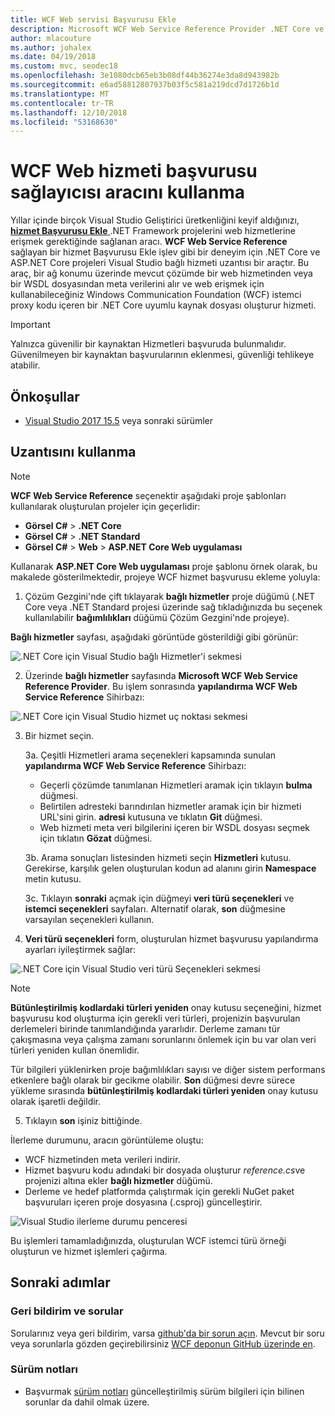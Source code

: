 ```yaml
---
title: WCF Web servisi Başvurusu Ekle
description: Microsoft WCF Web Service Reference Provider .NET Core ve ASP.NET Core projeleri için .NET Framework projeleri için hizmet Başvurusu Ekle benzer işlevsellik ekleyen aracı genel bakış.
author: mlacouture
ms.author: johalex
ms.date: 04/19/2018
ms.custom: mvc, seodec18
ms.openlocfilehash: 3e1080dcb65eb3b08df44b36274e3da8d943982b
ms.sourcegitcommit: e6ad58812807937b03f5c581a219dcd7d1726b1d
ms.translationtype: MT
ms.contentlocale: tr-TR
ms.lasthandoff: 12/10/2018
ms.locfileid: "53168630"
---
```

# <a name="use-the-wcf-web-service-reference-provider-tool"></a>WCF Web hizmeti başvurusu sağlayıcısı aracını kullanma

Yıllar içinde birçok Visual Studio Geliştirici üretkenliğini keyif aldığınızı, [ **hizmet Başvurusu Ekle** ](/visualstudio/data-tools/how-to-add-update-or-remove-a-wcf-data-service-reference) .NET Framework projelerini web hizmetlerine erişmek gerektiğinde sağlanan aracı.  **WCF Web Service Reference** sağlayan bir hizmet Başvurusu Ekle işlev gibi bir deneyim için .NET Core ve ASP.NET Core projeleri Visual Studio bağlı hizmeti uzantısı bir araçtır. Bu araç, bir ağ konumu üzerinde mevcut çözümde bir web hizmetinden veya bir WSDL dosyasından meta verilerini alır ve web erişmek için kullanabileceğiniz Windows Communication Foundation (WCF) istemci proxy kodu içeren bir .NET Core uyumlu kaynak dosyası oluşturur hizmeti.

> [!IMPORTANT]
> Yalnızca güvenilir bir kaynaktan Hizmetleri başvuruda bulunmalıdır. Güvenilmeyen bir kaynaktan başvurularının eklenmesi, güvenliği tehlikeye atabilir. 

## <a name="prerequisites"></a>Önkoşullar

* [Visual Studio 2017 15.5](https://aka.ms/vsdownload?utm_source=mscom&utm_campaign=msdocs) veya sonraki sürümler

## <a name="how-to-use-the-extension"></a>Uzantısını kullanma

> [!NOTE]
> **WCF Web Service Reference** seçenektir aşağıdaki proje şablonları kullanılarak oluşturulan projeler için geçerlidir:
> * **Görsel C#**   >  **.NET Core**
> * **Görsel C#**   >  **.NET Standard**
> * **Görsel C#**   >  **Web** > **ASP.NET Core Web uygulaması**

Kullanarak **ASP.NET Core Web uygulaması** proje şablonu örnek olarak, bu makalede gösterilmektedir, projeye WCF hizmet başvurusu ekleme yoluyla:

1. Çözüm Gezgini'nde çift tıklayarak **bağlı hizmetler** proje düğümü (.NET Core veya .NET Standard projesi üzerinde sağ tıkladığınızda bu seçenek kullanılabilir **bağımlılıkları** düğümü Çözüm Gezgini'nde projeye).

**Bağlı hizmetler** sayfası, aşağıdaki görüntüde gösterildiği gibi görünür:

![.NET Core için Visual Studio bağlı Hizmetler'i sekmesi](./media/wcf-web-service-reference-guide/wcfcs-ConnectedServicesPage.png)

2. Üzerinde **bağlı hizmetler** sayfasında **Microsoft WCF Web Service Reference Provider**. Bu işlem sonrasında **yapılandırma WCF Web Service Reference** Sihirbazı:

![.NET Core için Visual Studio hizmet uç noktası sekmesi](./media/wcf-web-service-reference-guide/wcfcs-ServiceEndpointPage.png)

3. Bir hizmet seçin.

    3a. Çeşitli Hizmetleri arama seçenekleri kapsamında sunulan **yapılandırma WCF Web Service Reference** Sihirbazı:
    
     * Geçerli çözümde tanımlanan Hizmetleri aramak için tıklayın **bulma** düğmesi. 
     * Belirtilen adresteki barındırılan hizmetler aramak için bir hizmeti URL'sini girin. **adresi** kutusuna ve tıklatın **Git** düğmesi.
     * Web hizmeti meta veri bilgilerini içeren bir WSDL dosyası seçmek için tıklatın **Gözat** düğmesi. 
     
    3b. Arama sonuçları listesinden hizmeti seçin **Hizmetleri** kutusu. Gerekirse, karşılık gelen oluşturulan kodun ad alanını girin **Namespace** metin kutusu.
    
    3c. Tıklayın **sonraki** açmak için düğmeyi **veri türü seçenekleri** ve **istemci seçenekleri** sayfaları. Alternatif olarak, **son** düğmesine varsayılan seçenekleri kullanın.


4. **Veri türü seçenekleri** form, oluşturulan hizmet başvurusu yapılandırma ayarları iyileştirmek sağlar:

![.NET Core için Visual Studio veri türü Seçenekleri sekmesi](./media/wcf-web-service-reference-guide/wcfcs-DataTypesPage.png)

> [!NOTE]
> **Bütünleştirilmiş kodlardaki türleri yeniden** onay kutusu seçeneğini, hizmet başvurusu kod oluşturma için gerekli veri türleri, projenizin başvurulan derlemeleri birinde tanımlandığında yararlıdır.  Derleme zamanı tür çakışmasına veya çalışma zamanı sorunlarını önlemek için bu var olan veri türleri yeniden kullan önemlidir.

Tür bilgileri yüklenirken proje bağımlılıkları sayısı ve diğer sistem performans etkenlere bağlı olarak bir gecikme olabilir. **Son** düğmesi devre sürece yükleme sırasında **bütünleştirilmiş kodlardaki türleri yeniden** onay kutusu olarak işaretli değildir.

5. Tıklayın **son** işiniz bittiğinde.


İlerleme durumunu, aracın görüntüleme oluştu:

* WCF hizmetinden meta verileri indirir. 
* Hizmet başvuru kodu adındaki bir dosyada oluşturur *reference.cs*ve projenizi altına ekler **bağlı hizmetler** düğümü. 
* Derleme ve hedef platformda çalıştırmak için gerekli NuGet paket başvuruları içeren proje dosyasına (.csproj) güncelleştirir.

![Visual Studio ilerleme durumu penceresi](./media/wcf-web-service-reference-guide/wcfcs-ProgressWindow.png)

Bu işlemleri tamamladığınızda, oluşturulan WCF istemci türü örneği oluşturun ve hizmet işlemleri çağırma.

## <a name="next-steps"></a>Sonraki adımlar

### <a name="feedback--questions"></a>Geri bildirim ve sorular
Sorularınız veya geri bildirim, varsa [github'da bir sorun açın](https://github.com/dotnet/wcf/issues/new). Mevcut bir soru veya sorunlarla gözden geçirebilirsiniz [WCF deponun GitHub üzerinde en](https://github.com/dotnet/wcf/issues?utf8=%E2%9C%93&q=is:issue%20label:tooling).

### <a name="release-notes"></a>Sürüm notları
* Başvurmak [sürüm notları](https://github.com/dotnet/wcf/blob/master/release-notes/WCF-Web-Service-Reference-notes.md) güncelleştirilmiş sürüm bilgileri için bilinen sorunlar da dahil olmak üzere. 
